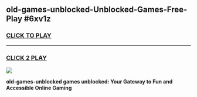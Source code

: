 
## old-games-unblocked-Unblocked-Games-Free-Play #6xv1z
<h3>
<a href="https://us.freeplayer.one?title=old-games-unblocked&ref=9M">CLICK TO PLAY</a></h3>
<hr>

<h3>
<a href="https://us.freeplayer.one?title=old-games-unblocked&ref=9M">CLICK 2 PLAY</a>
  
</h3>

<a href="https://us.freeplayer.one?title=old-games-unblocked&ref=9M"><img src="https://clearcache.store/games.png"></a>


**old-games-unblocked games unblocked: Your Gateway to Fun and Accessible Online Gaming**
